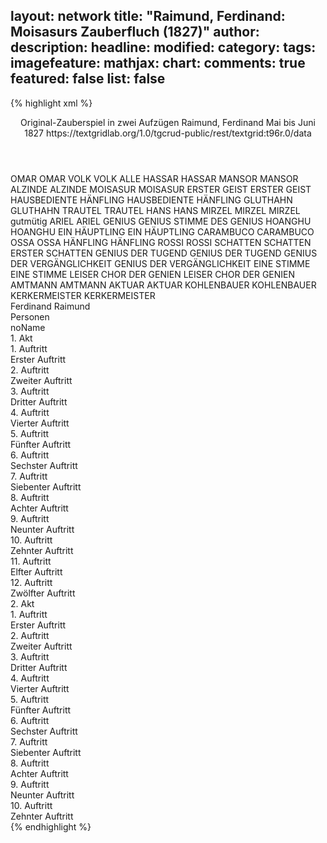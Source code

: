layout: network
title: "Raimund, Ferdinand: Moisasurs Zauberfluch (1827)"
author:
description:
headline:
modified:
category:
tags:
imagefeature:
mathjax:
chart:
comments: true
featured: false
list: false
---
{% highlight xml %}
<?xml-model href="https://raw.githubusercontent.com/DLiNa/project/master/rules/lina.rnc"?><?xml-model href="https://raw.githubusercontent.com/DLiNa/project/master/rules/lina.sch"?>
<play xmlns="http://lina.digital">
  <header>
    <title>Moisasurs Zauberfluch</title>
    <subtitle>Original-Zauberspiel in zwei Aufzügen</subtitle>
    <genretitle/>
    <author>Raimund, Ferdinand</author>
    <date type="print" when="1837"/>
    <date type="premiere" when="1827"/>
    <date type="written" when="1827">Mai bis Juni 1827</date>
    <source>https://textgridlab.org/1.0/tgcrud-public/rest/textgrid:t96r.0/data</source>
  </header>
  <personae>
    <character>
      <name>OMAR</name>
      <alias xml:id="omar">
        <name>OMAR</name>
      </alias>
    </character>
    <character>
      <name>VOLK</name>
      <alias xml:id="volk">
        <name>VOLK</name>
      </alias>
      <alias xml:id="alle_volk">
        <name>ALLE</name>
      </alias>
    </character>
    <character>
      <name>HASSAR</name>
      <alias xml:id="hassar">
        <name>HASSAR</name>
      </alias>
    </character>
    <character>
      <name>MANSOR</name>
      <alias xml:id="mansor">
        <name>MANSOR</name>
      </alias>
    </character>
    <character>
      <name>ALZINDE</name>
      <alias xml:id="alzinde">
        <name>ALZINDE</name>
      </alias>
    </character>
    <character>
      <name>MOISASUR</name>
      <alias xml:id="moisasur">
        <name>MOISASUR</name>
      </alias>
    </character>
    <character>
      <name>ERSTER GEIST</name>
      <alias xml:id="erster_geist">
        <name>ERSTER GEIST</name>
      </alias>
    </character>
    <character>
      <name>HAUSBEDIENTE HÄNFLING</name>
      <alias xml:id="alle_bediente">
        <name>HAUSBEDIENTE HÄNFLING</name>
      </alias>
    </character>
    <character>
      <name>GLUTHAHN</name>
      <alias xml:id="gluthahn">
        <name>GLUTHAHN</name>
      </alias>
    </character>
    <character>
      <name>TRAUTEL</name>
      <alias xml:id="trautel">
        <name>TRAUTEL</name>
      </alias>
    </character>
    <character>
      <name>HANS</name>
      <alias xml:id="hans">
        <name>HANS</name>
      </alias>
    </character>
    <character>
      <name>MIRZEL</name>
      <alias xml:id="mirzel">
        <name>MIRZEL</name>
      </alias>
      <alias xml:id="mirzel_gutmütig">
        <name>MIRZEL gutmütig</name>
      </alias>
    </character>
    <character>
      <name>ARIEL</name>
      <alias xml:id="ariel">
        <name>ARIEL</name>
      </alias>
    </character>
    <character>
      <name>GENIUS</name>
      <alias xml:id="genius">
        <name>GENIUS</name>
      </alias>
      <alias xml:id="stimme_des_genius">
        <name>STIMME DES GENIUS</name>
      </alias>
    </character>
    <character>
      <name>HOANGHU</name>
      <alias xml:id="hoanghu">
        <name>HOANGHU</name>
      </alias>
    </character>
    <character>
      <name>EIN HÄUPTLING</name>
      <alias xml:id="ein_häuptling">
        <name>EIN HÄUPTLING</name>
      </alias>
    </character>
    <character>
      <name>CARAMBUCO</name>
      <alias xml:id="carambuco">
        <name>CARAMBUCO</name>
      </alias>
    </character>
    <character>
      <name>OSSA</name>
      <alias xml:id="ossa">
        <name>OSSA</name>
      </alias>
    </character>
    <character>
      <name>HÄNFLING</name>
      <alias xml:id="hänfling">
        <name>HÄNFLING</name>
      </alias>
    </character>
    <character>
      <name>ROSSI</name>
      <alias xml:id="rossi">
        <name>ROSSI</name>
      </alias>
    </character>
    <character>
      <name>SCHATTEN</name>
      <alias xml:id="schatten">
        <name>SCHATTEN</name>
      </alias>
      <alias xml:id="erster_schatten">
        <name>ERSTER SCHATTEN</name>
      </alias>
    </character>
    <character>
      <name>GENIUS DER TUGEND</name>
      <alias xml:id="genius_der_tugend">
        <name>GENIUS DER TUGEND</name>
      </alias>
    </character>
    <character>
      <name>GENIUS DER VERGÄNGLICHKEIT</name>
      <alias xml:id="genius_der_vergänglichkeit">
        <name>GENIUS DER VERGÄNGLICHKEIT</name>
      </alias>
    </character>
    <character>
      <name>EINE STIMME</name>
      <alias xml:id="eine_stimme">
        <name>EINE STIMME</name>
      </alias>
    </character>
    <character>
      <name>LEISER CHOR DER GENIEN</name>
      <alias xml:id="leiser_chor_der_genien">
        <name>LEISER CHOR DER GENIEN</name>
      </alias>
    </character>
    <character>
      <name>AMTMANN</name>
      <alias xml:id="amtmann">
        <name>AMTMANN</name>
      </alias>
    </character>
    <character>
      <name>AKTUAR</name>
      <alias xml:id="aktuar">
        <name>AKTUAR</name>
      </alias>
    </character>
    <character>
      <name>KOHLENBAUER</name>
      <alias xml:id="kohlenbauer">
        <name>KOHLENBAUER</name>
      </alias>
    </character>
    <character>
      <name>KERKERMEISTER</name>
      <alias xml:id="kerkermeister">
        <name>KERKERMEISTER</name>
      </alias>
    </character>
  </personae>
  <text>
    <div>
      <head>Ferdinand Raimund</head>
    </div>
    <div>
      <head>Personen</head>
      <div>
        <head>noName</head>
      </div>
    </div>
    <div>
      <head>1. Akt</head>
      <div>
        <head>1. Auftritt</head>
        <div>
          <head>Erster Auftritt</head>
          <sp who="#omar">
            <amount n="9" unit="speech_acts"/>
            <amount n="197" unit="words"/>
            <amount n="4" unit="lines"/>
            <amount n="1086" unit="chars"/>
          </sp>
          <sp who="#volk">
            <amount n="2" unit="speech_acts"/>
            <amount n="9" unit="words"/>
            <amount n="2" unit="lines"/>
            <amount n="46" unit="chars"/>
          </sp>
          <sp who="#hassar">
            <amount n="4" unit="speech_acts"/>
            <amount n="62" unit="words"/>
            <amount n="3" unit="lines"/>
            <amount n="350" unit="chars"/>
          </sp>
          <sp who="#mansor">
            <amount n="6" unit="speech_acts"/>
            <amount n="207" unit="words"/>
            <amount n="3" unit="lines"/>
            <amount n="1157" unit="chars"/>
          </sp>
        </div>
      </div>
      <div>
        <head>2. Auftritt</head>
        <div>
          <head>Zweiter Auftritt</head>
          <sp who="#alzinde">
            <amount n="7" unit="speech_acts"/>
            <amount n="302" unit="words"/>
            <amount n="2" unit="lines"/>
            <amount n="1694" unit="chars"/>
          </sp>
          <sp who="#mansor">
            <amount n="1" unit="speech_acts"/>
            <amount n="24" unit="words"/>
            <amount n="142" unit="chars"/>
          </sp>
          <sp who="#omar">
            <amount n="1" unit="speech_acts"/>
            <amount n="127" unit="words"/>
            <amount n="742" unit="chars"/>
          </sp>
          <sp who="#alle_volk">
            <amount n="1" unit="speech_acts"/>
            <amount n="9" unit="words"/>
            <amount n="1" unit="lines"/>
            <amount n="41" unit="chars"/>
          </sp>
          <sp who="#moisasur">
            <amount n="6" unit="speech_acts"/>
            <amount n="479" unit="words"/>
            <amount n="1" unit="lines"/>
            <amount n="2743" unit="chars"/>
          </sp>
          <sp who="#erster_geist">
            <amount n="1" unit="speech_acts"/>
            <amount n="52" unit="words"/>
            <amount n="282" unit="chars"/>
          </sp>
        </div>
      </div>
      <div>
        <head>3. Auftritt</head>
        <div>
          <head>Dritter Auftritt</head>
          <sp who="#gluthahn">
            <amount n="1" unit="speech_acts"/>
            <amount n="294" unit="words"/>
            <amount n="32" unit="lines"/>
            <amount n="1461" unit="chars"/>
          </sp>
        </div>
      </div>
      <div>
        <head>4. Auftritt</head>
        <div>
          <head>Vierter Auftritt</head>
          <sp who="#trautel">
            <amount n="25" unit="speech_acts"/>
            <amount n="206" unit="words"/>
            <amount n="23" unit="lines"/>
            <amount n="1015" unit="chars"/>
          </sp>
          <sp who="#gluthahn">
            <amount n="25" unit="speech_acts"/>
            <amount n="551" unit="words"/>
            <amount n="19" unit="lines"/>
            <amount n="2876" unit="chars"/>
          </sp>
        </div>
      </div>
      <div>
        <head>5. Auftritt</head>
        <div>
          <head>Fünfter Auftritt</head>
          <sp who="#alzinde">
            <amount n="1" unit="speech_acts"/>
            <amount n="261" unit="words"/>
            <amount n="1525" unit="chars"/>
          </sp>
        </div>
      </div>
      <div>
        <head>6. Auftritt</head>
        <div>
          <head>Sechster Auftritt</head>
          <sp who="#gluthahn">
            <amount n="10" unit="speech_acts"/>
            <amount n="254" unit="words"/>
            <amount n="4" unit="lines"/>
            <amount n="1326" unit="chars"/>
          </sp>
          <sp who="#alzinde">
            <amount n="10" unit="speech_acts"/>
            <amount n="534" unit="words"/>
            <amount n="15" unit="lines"/>
            <amount n="2968" unit="chars"/>
          </sp>
        </div>
      </div>
      <div>
        <head>7. Auftritt</head>
        <div>
          <head>Siebenter Auftritt</head>
          <sp who="#hans">
            <amount n="33" unit="speech_acts"/>
            <amount n="714" unit="words"/>
            <amount n="44" unit="lines"/>
            <amount n="3689" unit="chars"/>
          </sp>
          <sp who="#mirzel">
            <amount n="31" unit="speech_acts"/>
            <amount n="626" unit="words"/>
            <amount n="39" unit="lines"/>
            <amount n="3283" unit="chars"/>
          </sp>
          <sp who="#alzinde">
            <amount n="16" unit="speech_acts"/>
            <amount n="290" unit="words"/>
            <amount n="12" unit="lines"/>
            <amount n="1585" unit="chars"/>
          </sp>
          <sp who="#gluthahn">
            <amount n="1" unit="speech_acts"/>
            <amount n="15" unit="words"/>
            <amount n="1" unit="lines"/>
            <amount n="67" unit="chars"/>
          </sp>
          <sp who="#hans #mirzel">
            <amount n="3" unit="speech_acts"/>
            <amount n="34" unit="words"/>
            <amount n="7" unit="lines"/>
            <amount n="191" unit="chars"/>
          </sp>
        </div>
      </div>
      <div>
        <head>8. Auftritt</head>
        <div>
          <head>Achter Auftritt</head>
          <sp who="#gluthahn">
            <amount n="1" unit="speech_acts"/>
            <amount n="237" unit="words"/>
            <amount n="1250" unit="chars"/>
          </sp>
        </div>
      </div>
      <div>
        <head>9. Auftritt</head>
        <div>
          <head>Neunter Auftritt</head>
          <sp who="#trautel">
            <amount n="8" unit="speech_acts"/>
            <amount n="174" unit="words"/>
            <amount n="7" unit="lines"/>
            <amount n="921" unit="chars"/>
          </sp>
          <sp who="#gluthahn">
            <amount n="14" unit="speech_acts"/>
            <amount n="568" unit="words"/>
            <amount n="6" unit="lines"/>
            <amount n="3053" unit="chars"/>
          </sp>
          <sp who="#alzinde">
            <amount n="7" unit="speech_acts"/>
            <amount n="173" unit="words"/>
            <amount n="5" unit="lines"/>
            <amount n="890" unit="chars"/>
          </sp>
        </div>
      </div>
      <div>
        <head>10. Auftritt</head>
        <div>
          <head>Zehnter Auftritt</head>
          <sp who="#ariel">
            <amount n="1" unit="speech_acts"/>
            <amount n="94" unit="words"/>
            <amount n="16" unit="lines"/>
            <amount n="566" unit="chars"/>
          </sp>
          <sp who="#genius">
            <amount n="1" unit="speech_acts"/>
            <amount n="296" unit="words"/>
            <amount n="49" unit="lines"/>
            <amount n="1579" unit="chars"/>
          </sp>
        </div>
      </div>
      <div>
        <head>11. Auftritt</head>
        <div>
          <head>Elfter Auftritt</head>
          <sp who="#genius">
            <amount n="2" unit="speech_acts"/>
            <amount n="82" unit="words"/>
            <amount n="12" unit="lines"/>
            <amount n="451" unit="chars"/>
          </sp>
          <sp who="#hoanghu">
            <amount n="2" unit="speech_acts"/>
            <amount n="258" unit="words"/>
            <amount n="1515" unit="chars"/>
          </sp>
          <sp who="#ein_häuptling">
            <amount n="1" unit="speech_acts"/>
            <amount n="6" unit="words"/>
            <amount n="1" unit="lines"/>
            <amount n="31" unit="chars"/>
          </sp>
        </div>
      </div>
      <div>
        <head>12. Auftritt</head>
        <div>
          <head>Zwölfter Auftritt</head>
          <sp who="#carambuco">
            <amount n="12" unit="speech_acts"/>
            <amount n="535" unit="words"/>
            <amount n="6" unit="lines"/>
            <amount n="2889" unit="chars"/>
          </sp>
          <sp who="#ossa">
            <amount n="8" unit="speech_acts"/>
            <amount n="94" unit="words"/>
            <amount n="7" unit="lines"/>
            <amount n="482" unit="chars"/>
          </sp>
          <sp who="#stimme_des_genius">
            <amount n="1" unit="speech_acts"/>
            <amount n="10" unit="words"/>
            <amount n="1" unit="lines"/>
            <amount n="58" unit="chars"/>
          </sp>
          <sp who="#hoanghu">
            <amount n="5" unit="speech_acts"/>
            <amount n="194" unit="words"/>
            <amount n="3" unit="lines"/>
            <amount n="1040" unit="chars"/>
          </sp>
          <sp who="#genius">
            <amount n="4" unit="speech_acts"/>
            <amount n="237" unit="words"/>
            <amount n="21" unit="lines"/>
            <amount n="1350" unit="chars"/>
          </sp>
        </div>
      </div>
    </div>
    <div>
      <head>2. Akt</head>
      <div>
        <head>1. Auftritt</head>
        <div>
          <head>Erster Auftritt</head>
          <sp who="#hänfling">
            <amount n="4" unit="speech_acts"/>
            <amount n="241" unit="words"/>
            <amount n="6" unit="lines"/>
            <amount n="1325" unit="chars"/>
          </sp>
          <sp who="#alle_bediente">
            <amount n="2" unit="speech_acts"/>
            <amount n="10" unit="words"/>
            <amount n="2" unit="lines"/>
            <amount n="54" unit="chars"/>
          </sp>
        </div>
      </div>
      <div>
        <head>2. Auftritt</head>
        <div>
          <head>Zweiter Auftritt</head>
          <sp who="#gluthahn">
            <amount n="10" unit="speech_acts"/>
            <amount n="267" unit="words"/>
            <amount n="5" unit="lines"/>
            <amount n="1357" unit="chars"/>
          </sp>
          <sp who="#alzinde">
            <amount n="5" unit="speech_acts"/>
            <amount n="63" unit="words"/>
            <amount n="4" unit="lines"/>
            <amount n="328" unit="chars"/>
          </sp>
          <sp who="#hänfling">
            <amount n="8" unit="speech_acts"/>
            <amount n="168" unit="words"/>
            <amount n="6" unit="lines"/>
            <amount n="854" unit="chars"/>
          </sp>
        </div>
      </div>
      <div>
        <head>3. Auftritt</head>
        <div>
          <head>Dritter Auftritt</head>
          <sp who="#rossi">
            <amount n="15" unit="speech_acts"/>
            <amount n="178" unit="words"/>
            <amount n="13" unit="lines"/>
            <amount n="949" unit="chars"/>
          </sp>
          <sp who="#gluthahn">
            <amount n="13" unit="speech_acts"/>
            <amount n="464" unit="words"/>
            <amount n="4" unit="lines"/>
            <amount n="2452" unit="chars"/>
          </sp>
          <sp who="#alzinde">
            <amount n="6" unit="speech_acts"/>
            <amount n="218" unit="words"/>
            <amount n="4" unit="lines"/>
            <amount n="1171" unit="chars"/>
          </sp>
        </div>
      </div>
      <div>
        <head>4. Auftritt</head>
        <div>
          <head>Vierter Auftritt</head>
          <sp who="#genius">
            <amount n="2" unit="speech_acts"/>
            <amount n="48" unit="words"/>
            <amount n="1" unit="lines"/>
            <amount n="293" unit="chars"/>
          </sp>
          <sp who="#schatten">
            <amount n="2" unit="speech_acts"/>
            <amount n="27" unit="words"/>
            <amount n="2" unit="lines"/>
            <amount n="140" unit="chars"/>
          </sp>
          <sp who="#genius_der_tugend">
            <amount n="11" unit="speech_acts"/>
            <amount n="299" unit="words"/>
            <amount n="26" unit="lines"/>
            <amount n="1633" unit="chars"/>
          </sp>
          <sp who="#erster_schatten">
            <amount n="2" unit="speech_acts"/>
            <amount n="49" unit="words"/>
            <amount n="4" unit="lines"/>
            <amount n="270" unit="chars"/>
          </sp>
          <sp who="#genius_der_vergänglichkeit">
            <amount n="7" unit="speech_acts"/>
            <amount n="154" unit="words"/>
            <amount n="26" unit="lines"/>
            <amount n="854" unit="chars"/>
          </sp>
          <sp who="#eine_stimme">
            <amount n="1" unit="speech_acts"/>
            <amount n="5" unit="words"/>
            <amount n="1" unit="lines"/>
            <amount n="39" unit="chars"/>
          </sp>
          <sp who="#leiser_chor_der_genien #genius #genius_der_tugend #genius_der_vergänglichkeit">
            <amount n="1" unit="speech_acts"/>
            <amount n="3" unit="words"/>
            <amount n="1" unit="lines"/>
            <amount n="17" unit="chars"/>
          </sp>
        </div>
      </div>
      <div>
        <head>5. Auftritt</head>
        <div>
          <head>Fünfter Auftritt</head>
          <sp who="#amtmann">
            <amount n="3" unit="speech_acts"/>
            <amount n="56" unit="words"/>
            <amount n="1" unit="lines"/>
            <amount n="346" unit="chars"/>
          </sp>
          <sp who="#rossi">
            <amount n="2" unit="speech_acts"/>
            <amount n="11" unit="words"/>
            <amount n="2" unit="lines"/>
            <amount n="70" unit="chars"/>
          </sp>
        </div>
      </div>
      <div>
        <head>6. Auftritt</head>
        <div>
          <head>Sechster Auftritt</head>
          <sp who="#amtmann">
            <amount n="9" unit="speech_acts"/>
            <amount n="93" unit="words"/>
            <amount n="8" unit="lines"/>
            <amount n="497" unit="chars"/>
          </sp>
          <sp who="#hans">
            <amount n="5" unit="speech_acts"/>
            <amount n="172" unit="words"/>
            <amount n="2" unit="lines"/>
            <amount n="889" unit="chars"/>
          </sp>
          <sp who="#mirzel">
            <amount n="4" unit="speech_acts"/>
            <amount n="258" unit="words"/>
            <amount n="1" unit="lines"/>
            <amount n="1406" unit="chars"/>
          </sp>
          <sp who="#rossi">
            <amount n="2" unit="speech_acts"/>
            <amount n="15" unit="words"/>
            <amount n="2" unit="lines"/>
            <amount n="89" unit="chars"/>
          </sp>
          <sp who="#aktuar">
            <amount n="2" unit="speech_acts"/>
            <amount n="9" unit="words"/>
            <amount n="2" unit="lines"/>
            <amount n="45" unit="chars"/>
          </sp>
        </div>
      </div>
      <div>
        <head>7. Auftritt</head>
        <div>
          <head>Siebenter Auftritt</head>
          <sp who="#gluthahn">
            <amount n="7" unit="speech_acts"/>
            <amount n="187" unit="words"/>
            <amount n="4" unit="lines"/>
            <amount n="983" unit="chars"/>
          </sp>
          <sp who="#amtmann">
            <amount n="7" unit="speech_acts"/>
            <amount n="91" unit="words"/>
            <amount n="5" unit="lines"/>
            <amount n="486" unit="chars"/>
          </sp>
          <sp who="#rossi">
            <amount n="2" unit="speech_acts"/>
            <amount n="26" unit="words"/>
            <amount n="1" unit="lines"/>
            <amount n="137" unit="chars"/>
          </sp>
          <sp who="#hans">
            <amount n="1" unit="speech_acts"/>
            <amount n="5" unit="words"/>
            <amount n="1" unit="lines"/>
            <amount n="25" unit="chars"/>
          </sp>
        </div>
      </div>
      <div>
        <head>8. Auftritt</head>
        <div>
          <head>Achter Auftritt</head>
          <sp who="#amtmann">
            <amount n="10" unit="speech_acts"/>
            <amount n="140" unit="words"/>
            <amount n="8" unit="lines"/>
            <amount n="762" unit="chars"/>
          </sp>
          <sp who="#kohlenbauer">
            <amount n="1" unit="speech_acts"/>
            <amount n="37" unit="words"/>
            <amount n="190" unit="chars"/>
          </sp>
          <sp who="#gluthahn">
            <amount n="9" unit="speech_acts"/>
            <amount n="232" unit="words"/>
            <amount n="2" unit="lines"/>
            <amount n="1273" unit="chars"/>
          </sp>
          <sp who="#rossi">
            <amount n="2" unit="speech_acts"/>
            <amount n="50" unit="words"/>
            <amount n="1" unit="lines"/>
            <amount n="274" unit="chars"/>
          </sp>
          <sp who="#hans">
            <amount n="1" unit="speech_acts"/>
            <amount n="10" unit="words"/>
            <amount n="1" unit="lines"/>
            <amount n="45" unit="chars"/>
          </sp>
        </div>
      </div>
      <div>
        <head>9. Auftritt</head>
        <div>
          <head>Neunter Auftritt</head>
          <sp who="#hans">
            <amount n="4" unit="speech_acts"/>
            <amount n="83" unit="words"/>
            <amount n="3" unit="lines"/>
            <amount n="454" unit="chars"/>
          </sp>
          <sp who="#mirzel">
            <amount n="4" unit="speech_acts"/>
            <amount n="70" unit="words"/>
            <amount n="3" unit="lines"/>
            <amount n="387" unit="chars"/>
          </sp>
          <sp who="#amtmann">
            <amount n="18" unit="speech_acts"/>
            <amount n="407" unit="words"/>
            <amount n="12" unit="lines"/>
            <amount n="2222" unit="chars"/>
          </sp>
          <sp who="#alzinde">
            <amount n="13" unit="speech_acts"/>
            <amount n="641" unit="words"/>
            <amount n="5" unit="lines"/>
            <amount n="3420" unit="chars"/>
          </sp>
          <sp who="#aktuar">
            <amount n="1" unit="speech_acts"/>
            <amount n="14" unit="words"/>
            <amount n="1" unit="lines"/>
            <amount n="63" unit="chars"/>
          </sp>
          <sp who="#rossi">
            <amount n="5" unit="speech_acts"/>
            <amount n="87" unit="words"/>
            <amount n="3" unit="lines"/>
            <amount n="477" unit="chars"/>
          </sp>
          <sp who="#mirzel_gutmütig">
            <amount n="1" unit="speech_acts"/>
            <amount n="10" unit="words"/>
            <amount n="2" unit="lines"/>
            <amount n="46" unit="chars"/>
          </sp>
        </div>
      </div>
      <div>
        <head>10. Auftritt</head>
        <div>
          <head>Zehnter Auftritt</head>
          <sp who="#kerkermeister">
            <amount n="1" unit="speech_acts"/>
            <amount n="11" unit="words"/>
            <amount n="1" unit="lines"/>
            <amount n="59" unit="chars"/>
          </sp>
          <sp who="#alzinde">
            <amount n="14" unit="speech_acts"/>
            <amount n="570" unit="words"/>
            <amount n="19" unit="lines"/>
            <amount n="3066" unit="chars"/>
          </sp>
          <sp who="#genius_der_vergänglichkeit">
            <amount n="8" unit="speech_acts"/>
            <amount n="336" unit="words"/>
            <amount n="4" unit="lines"/>
            <amount n="1927" unit="chars"/>
          </sp>
          <sp who="#hoanghu">
            <amount n="12" unit="speech_acts"/>
            <amount n="416" unit="words"/>
            <amount n="16" unit="lines"/>
            <amount n="2334" unit="chars"/>
          </sp>
          <sp who="#genius_der_tugend">
            <amount n="4" unit="speech_acts"/>
            <amount n="107" unit="words"/>
            <amount n="14" unit="lines"/>
            <amount n="556" unit="chars"/>
          </sp>
        </div>
      </div>
    </div>
  </text>
</play>
{% endhighlight %}